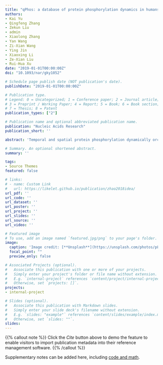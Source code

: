 ```yaml
---
title: "qPhos: a database of protein phosphorylation dynamics in humans"
authors:
- Kai Yu
- Qingfeng Zhang
- Zekun Liu
- admin
- Xiaolong Zhang
- Yan Wang
- Zi-Xian Wang
- Ying Jin
- Xiaoxing Li
- Ze-Xian Liu
- Rui-Hua Xu
date: "2019-01-01T00:00:00Z"
doi: "10.1093/nar/gky1052"

# Schedule page publish date (NOT publication's date).
publishDate: "2019-01-01T00:00:00Z"

# Publication type.
# Legend: 0 = Uncategorized; 1 = Conference paper; 2 = Journal article;
# 3 = Preprint / Working Paper; 4 = Report; 5 = Book; 6 = Book section;
# 7 = Thesis; 8 = Patent
publication_types: ["2"]

# Publication name and optional abbreviated publication name.
publication: "Nucleic Acids Research"
publication_short: ''

abstract: 'Temporal and spatial protein phosphorylation dynamically orchestrates a broad spectrum of biological processes and plays various physiological and pathological roles in diseases and cancers. Recent advancements in high-throughput proteomics techniques greatly promoted the profiling and quantification of phosphoproteome. However, although several comprehensive databases have reserved the phosphorylated proteins and sites, a resource for phosphorylation quantification still remains to be constructed. In this study, we developed the qPhos (http://qphos.cancerbio.info) database to integrate and host the data on phosphorylation dynamics. A total of 3 537 533 quantification events for 199 071 non-redundant phosphorylation sites on 18 402 proteins under 484 conditions were collected through exhaustive curation of published literature. The experimental details, including sample materials, conditions and methods, were recorded. Various annotations, such as protein sequence and structure properties, potential upstream kinases and their inhibitors, were systematically integrated and carefully organized to present details about the quantified phosphorylation sites. Various browse and search functions were implemented for the user-defined filtering of samples, conditions and proteins. Furthermore, the qKinAct service was developed to dissect the kinase activity profile from user-submitted quantitative phosphoproteome data through annotating the kinase activity-related phosphorylation sites. Taken together, the qPhos database provides a comprehensive resource for protein phosphorylation dynamics to facilitate related investigations.'

# Summary. An optional shortened abstract.
summary: ''

tags:
- Source Themes
featured: false

# links:
# - name: Custom Link
#   url: https://likelet.github.io/publication/zhao2018idea/
url_pdf: ''
url_code: ''
url_dataset: ''
url_poster: ''
url_project: ''
url_slides: ''
url_source: ''
url_video: ''

# Featured image
# To use, add an image named `featured.jpg/png` to your page's folder. 
image:
  caption: 'Image credit: [**Unsplash**](https://unsplash.com/photos/pLCdAaMFLTE)'
  focal_point: ""
  preview_only: false

# Associated Projects (optional).
#   Associate this publication with one or more of your projects.
#   Simply enter your project's folder or file name without extension.
#   E.g. `internal-project` references `content/project/internal-project/index.md`.
#   Otherwise, set `projects: []`.
projects:
- internal-project

# Slides (optional).
#   Associate this publication with Markdown slides.
#   Simply enter your slide deck's filename without extension.
#   E.g. `slides: "example"` references `content/slides/example/index.md`.
#   Otherwise, set `slides: ""`.
slides:
---
```


{{% callout note %}}
Click the *Cite* button above to demo the feature to enable visitors to import publication metadata into their reference management software.
{{% /callout %}}

Supplementary notes can be added here, including [code and math](https://sourcethemes.com/academic/docs/writing-markdown-latex/).
